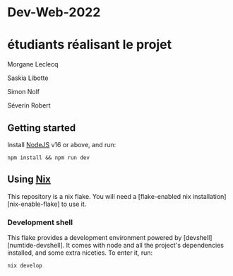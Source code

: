 # Dev-Web-2022

# étudiants réalisant le projet
Morgane Leclecq 

Saskia Libotte

Simon Nolf

Séverin Robert

## Getting started

Install [NodeJS][nodejs-download] v16 or above, and run:

```
npm install && npm run dev
```

## Using [Nix](nixos.org)

This repository is a nix flake. You will need a
[flake-enabled nix installation][nix-enable-flake] to use it.

### Development shell

This flake provides a development environment powered by
[devshell][numtide-devshell]. It comes with node and all the project's
dependencies installed, and some extra niceties. To enter it, run:

```
nix develop
```

[nodejs-download]: https://nodejs.org/en/download/
